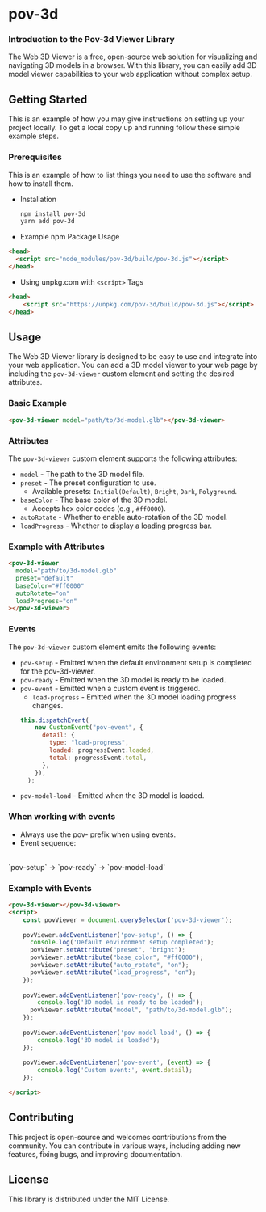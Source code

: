# pov-3d 
### **Introduction to the Pov-3d Viewer Library**

The Web 3D Viewer is a free, open-source web solution for visualizing and navigating 3D models in a browser. With this library, you can easily add 3D model viewer capabilities to your web application without complex setup.

## Getting Started

This is an example of how you may give instructions on setting up your project locally.
To get a local copy up and running follow these simple example steps.

### Prerequisites

This is an example of how to list things you need to use the software and how to install them.
* Installation
  ```sh 
  npm install pov-3d 
  yarn add pov-3d
  ```

* Example npm Package Usage
```html
<head>
  <script src="node_modules/pov-3d/build/pov-3d.js"></script>
</head>
```

* Using unpkg.com with `<script>` Tags
```html
<head>
    <script src="https://unpkg.com/pov-3d/build/pov-3d.js"></script>
</head>

```

## Usage
The Web 3D Viewer library is designed to be easy to use and integrate into your web application. You can add a 3D model viewer to your web page by including the `pov-3d-viewer` custom element and setting the desired attributes.

### Basic Example
```html
<pov-3d-viewer model="path/to/3d-model.glb"></pov-3d-viewer>
```

### Attributes
The `pov-3d-viewer` custom element supports the following attributes:
- `model` - The path to the 3D model file.
- `preset` - The preset configuration to use.
  - Available presets: `Initial(Default)`, `Bright`, `Dark`, `Polyground`.
- `baseColor` - The base color of the 3D model.
  - Accepts hex color codes (e.g., `#ff0000`). 
- `autoRotate` - Whether to enable auto-rotation of the 3D model.
- `loadProgress` - Whether to display a loading progress bar.

### Example with Attributes
```html
<pov-3d-viewer 
  model="path/to/3d-model.glb" 
  preset="default" 
  baseColor="#ff0000" 
  autoRotate="on"
  loadProgress="on"
></pov-3d-viewer>
```

### Events
The `pov-3d-viewer` custom element emits the following events:
- `pov-setup` - Emitted when the default environment setup is completed for the pov-3d-viewer.
- `pov-ready` - Emitted when the 3D model is ready to be loaded.
- `pov-event` - Emitted when a custom event is triggered.
  - `load-progress` - Emitted when the 3D model loading progress changes.
  ```javascript
  this.dispatchEvent(
      new CustomEvent("pov-event", {
        detail: {
          type: "load-progress",
          loaded: progressEvent.loaded,
          total: progressEvent.total,
        },
      }),
    );
  ```
- `pov-model-load` - Emitted when the 3D model is loaded.

### When working with events
- Always use the pov- prefix when using events. 
- Event sequence:
<br/>
`pov-setup` -> `pov-ready` -> `pov-model-load`

### Example with Events
```html
<pov-3d-viewer></pov-3d-viewer>
<script>
    const povViewer = document.querySelector('pov-3d-viewer');
    
    povViewer.addEventListener('pov-setup', () => {
      console.log('Default environment setup completed');
      povViewer.setAttribute("preset", "bright");
      povViewer.setAttribute("base_color", "#ff0000");
      povViewer.setAttribute("auto_rotate", "on");
      povViewer.setAttribute("load_progress", "on");
    });
    
    povViewer.addEventListener('pov-ready', () => {
        console.log('3D model is ready to be loaded');
      povViewer.setAttribute("model", "path/to/3d-model.glb");
    });
  
    povViewer.addEventListener('pov-model-load', () => {
        console.log('3D model is loaded');
    });
  
    povViewer.addEventListener('pov-event', (event) => {
        console.log('Custom event:', event.detail);
    });

</script>
```



## Contributing
This project is open-source and welcomes contributions from the community. You can contribute in various ways, including adding new features, fixing bugs, and improving documentation.

## License
This library is distributed under the MIT License.

